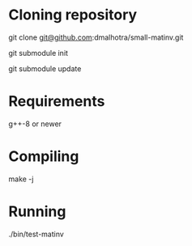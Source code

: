 # Cloning repository

git clone git@github.com:dmalhotra/small-matinv.git

git submodule init

git submodule update

# Requirements

g++-8 or newer

# Compiling

make -j

# Running

./bin/test-matinv

